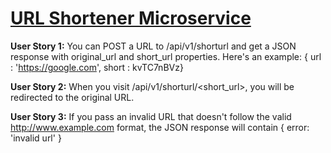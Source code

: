 # [URL Shortener Microservice](https://www.freecodecamp.org/learn/apis-and-microservices/apis-and-microservices-projects/url-shortener-microservice)

**User Story 1:** You can POST a URL to /api/v1/shorturl and get a JSON response with original_url and short_url properties. Here's an example: { url : 'https://google.com', short : kvTC7nBVz}

**User Story 2:** When you visit /api/v1/shorturl/<short_url>, you will be redirected to the original URL.

**User Story 3:** If you pass an invalid URL that doesn't follow the valid http://www.example.com format, the JSON response will contain { error: 'invalid url' }